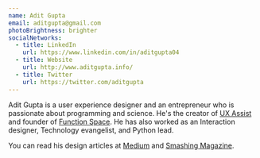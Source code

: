 ```yaml
---
name: Adit Gupta
email: aditgupta@gmail.com
photoBrightness: brighter
socialNetworks:
  - title: LinkedIn
    url: https://www.linkedin.com/in/aditgupta04
  - title: Website
    url: http://www.aditgupta.info/
  - title: Twitter
    url: https://twitter.com/aditgupta
---
```


Adit Gupta is a user experience designer and an entrepreneur who is passionate about programming and science. He's the creator of <a href="http://uxassist.com/">UX Assist</a> and founder of [Function Space](http://functionspace.com/). He has also worked as an Interaction designer, Technology evangelist, and Python lead.

You can read his design articles at [Medium](https://medium.com/@aditgupta) and [Smashing Magazine](href="https://www.smashingmagazine.com/author/adit-gupta/).
